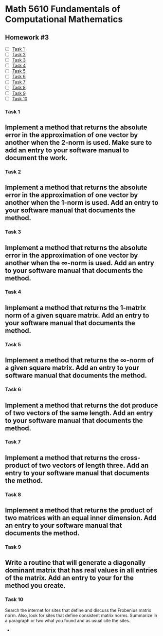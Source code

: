 # Math 5610 Fundamentals of Computational Mathematics

## Homework #3

- [ ] [Task 1](#task-1)
- [ ] [Task 2](#task-2)
- [ ] [Task 3](#task-3)
- [ ] [Task 4](#task-4)
- [ ] [Task 5](#task-5)
- [ ] [Task 6](#task-6)
- [ ] [Task 7](#task-7)
- [ ] [Task 8](#task-8)
- [ ] [Task 9](#task-9)
- [ ] [Task 10](#task-10)

### Task 1
Implement a method that returns the absolute error in the approximation of one vector by another when the 2-norm is used. Make sure to add an entry to your software manual to document the work.
- 

### Task 2
Implement a method that returns the absolute error in the approximation of one vector by another when the 1-norm is used. Add an entry to your software manual that documents the method.
- 

### Task 3
Implement a method that returns the absolute error in the approximation of one vector by another when the ∞-norm is used. Add an entry to your software manual that documents the method.
- 

### Task 4
Implement a method that returns the 1-matrix norm of a given square matrix. Add an entry to your software manual that documents the method.
- 

### Task 5
Implement a method that returns the ∞-norm of a given square matrix. Add an entry to your software manual that documents the method.
- 

### Task 6
Implement a method that returns the dot produce of two vectors of the same length. Add an entry to your software manual that documents the method.
- 

### Task 7
Implement a method that returns the cross-product of two vectors of length three. Add an entry to your software manual that documents the method.
- 

### Task 8
Implement a method that returns the product of two matrices with an equal inner dimension. Add an entry to your software manual that documents the method.
- 

### Task 9
Write a routine that will generate a diagonally dominant matrix that has real values in all entries of the matrix. Add an entry to your for the method you create.
- 

### Task 10
Search the internet for sites that define and discuss the Frobenius matrix norm. Also, look for sites that define consistent matrix norms. Summarize in a paragraph or two what you found and as usual cite the sites.

- 